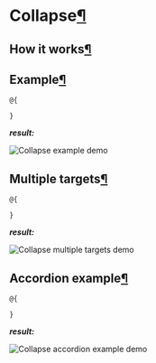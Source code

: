 # Collapse[¶](https://getbootstrap.com/docs/4.3/components/collapse/)

> 

## How it works[¶](https://getbootstrap.com/docs/4.3/components/collapse/#how-it-works)

> 

## Example[¶](https://getbootstrap.com/docs/4.3/components/collapse/#example)

> 

```cshtml
@{

}
```

***result:***

![Collapse example demo](../../../../demo/collapse-example-demo.jpg)

## Multiple targets[¶](https://getbootstrap.com/docs/4.3/components/collapse/#multiple-targets)

> 

```cshtml
@{

}
```

***result:***

![Collapse multiple targets demo](../../../../demo/collapse-multiple-targets-demo.jpg)

## Accordion example[¶](https://getbootstrap.com/docs/4.3/components/collapse/#accordion-example)

> 

```cshtml
@{

}
```

***result:***

![Collapse accordion example demo](../../../../demo/collapse-accordion-example-demo.jpg)